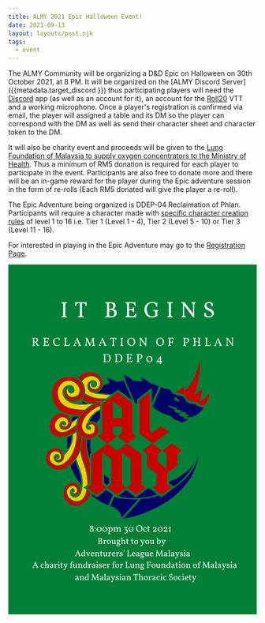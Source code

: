 ```yaml
---
title: ALMY 2021 Epic Halloween Event!
date: 2021-09-13
layout: layouts/post.njk
tags:
  - event
---
```


The ALMY Community will be organizing a D&D Epic on Halloween on 30th October 2021, at 8 PM. It will be organized on the [ALMY Discord Server]({{metadata.target_discord }}) thus participating players will need the [Discord](https://discord.com/) app (as well as an account for it), an account for the [Roll20](https://roll20.net/) VTT and a working microphone. Once a player's registration is confirmed via email, the player will assigned a table and its DM so the player can correspond with the DM as well as send their character sheet and character token to the DM.

It will also be charity event and proceeds will be given to the [Lung Foundation of Malaysia to supply oxygen concentrators to the Ministry of Health](http://www.lfm.org.my/files/pdf/Donation%20Drive%20to%20Supply%20Oxygen.pdf). Thus a minimum of RM5 donation is required for each player to participate in the event. Participants are also free to donate more and there will be an in-game reward for the player during the Epic adventure session in the form of re-rolls (Each RM5 donated will give the player a re-roll).

The Epic Adventure being organized is DDEP-04 Reclaimation of Phlan. Participants will require a character made with [specific character creation rules](https://media.wizards.com/2021/dnd/downloads/DDAL_PlayersGuidev11_0.pdf) of level 1 to 16 i.e. Tier 1 (Level 1 - 4), Tier 2 (Level 5 - 10) or Tier 3 (Level 11 - 16).

For interested in playing in the Epic Adventure may go to the [Registration Page](https://almy2020.github.io/posts/Registration%20Form%20Page/).

<div class="text-center">
  <img src="/img/GREEN_ALMY_EPIC_2021.png" class="img-fluid" alt="ALMY 2021 Epic Poster">
</div>
